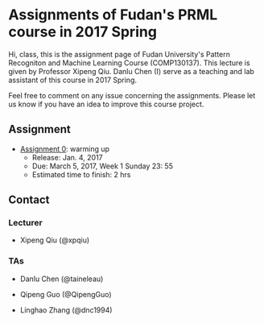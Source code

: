 # Assignments of Fudan's PRML course in 2017 Spring
Hi, class, this is the assignment page of Fudan University's Pattern Recogniton and Machine Learning Course (COMP130137). 
This lecture is given by Professor Xipeng Qiu. Danlu Chen (I) serve as a teaching and lab assistant of this course in 2017 Spring.

Feel free to comment on any issue concerning the assignments. 
Please let us know if you have an idea to improve this course project.
 

## Assignment

- [Assignment 0](https://github.com/taineleau/Fudan_PRML2017_Assignment/tree/master/Ass0_warming_up): warming up
    - Release: Jan. 4, 2017 
    - Due: March 5, 2017, Week 1 Sunday 23: 55
    - Estimated time to finish: 2 hrs

## Contact

### Lecturer

- Xipeng Qiu (@xpqiu)

### TAs

- Danlu Chen (@taineleau)

- Qipeng Guo (@QipengGuo)

- Linghao Zhang (@dnc1994)
